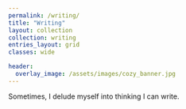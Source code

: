 ```yaml
---
permalink: /writing/
title: "Writing"
layout: collection
collection: writing
entries_layout: grid
classes: wide

header:
  overlay_image: /assets/images/cozy_banner.jpg
---
```


Sometimes, I delude myself into thinking I can write.

<!--
Still to write up:
Poems
Philosophy rants
Friendship/consulting/authenticity/stanford
Scholastic Essay
-->
